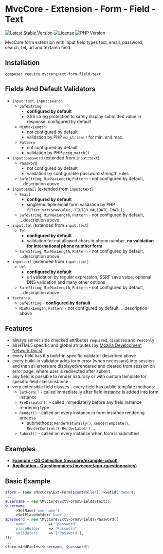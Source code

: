 # MvcCore - Extension - Form - Field - Text

[![Latest Stable Version](https://img.shields.io/badge/Stable-v5.1.14-brightgreen.svg?style=plastic)](https://github.com/mvccore/ext-form-field-text/releases)
[![License](https://img.shields.io/badge/License-BSD%203-brightgreen.svg?style=plastic)](https://mvccore.github.io/docs/mvccore/5.0.0/LICENSE.md)
![PHP Version](https://img.shields.io/badge/PHP->=5.4-brightgreen.svg?style=plastic)

MvcCore form extension with input field types text, email, password, search, tel, url and textarea field.

## Installation
```shell
composer require mvccore/ext-form-field-text
```

## Fields And Default Validators
- `input:text`, `input:search`
	- `SafeString`
		- **configured by default**
		- XSS string protection to safely display submitted value in response, configured by default
	- `MinMaxLength`
		- not configured by default
		- validation by PHP `mb_strlen()` for min. and max.
	- `Pattern`
		- not configured by default
		- validation by PHP `preg_match()`
- `input:password` (extended from `input:text`)
	- `Password`
		- not configured by default
		- validation by configurable password strength rules
	- `SafeString`, `MinMaxLength`, `Pattern` - not configured by default, ...description above
- `input:email` (extended from `input:text`)
	- `Email`
		- **configured by default**
		- single/multiple email form validation by PHP `filter_var($rawValue, FILTER_VALIDATE_EMAIL);`
	- `SafeString`, `MinMaxLength`, `Pattern` - not configured by default, ...description above
- `input:tel` (extended from `input:text`)
	- `Tel`
		- **configured by default**
		- validation for not allowed chars in phone number, **no validation for international phone number form**
	- `SafeString`, `MinMaxLength`, `Pattern` - not configured by default, ...description above
- `input:url` (extended from `input:text`)
	- `Url`
		- **configured by default**
		- url validation by regular expression, SSRF save value, optional DNS validation and many other options
	- `SafeString`, `MinMaxLength`, `Pattern` - not configured by default, ...description above
- `textarea`
	- `SafeString` - **configured by default**
	- `MinMaxLength`, `Pattern` - not configured by default, ...description above

## Features
- always server side checked attributes `required`, `disabled` and `readonly`
- all HTML5 specific and global atributes (by [Mozilla Development Network Docs](https://developer.mozilla.org/en-US/docs/Web/HTML/Reference))
- every field has it's build-in specific validator described above
- every build-in validator adds form error (when necessary) into session
  and than all errors are displayed/rendered and cleared from session on error page, 
  where user is redirected after submit
- any field is possible to render naturally or with custom template for specific field class/instance
- very extensible field classes - every field has public template methods:
	- `SetForm()`		- called immediatelly after field instance is added into form instance
	- `PreDispatch()`	- called immediatelly before any field instance rendering type
	- `Render()`		- called on every instance in form instance rendering process
		- submethods: `RenderNaturally()`, `RenderTemplate()`, `RenderControl()`, `RenderLabel()` ...
	- `Submit()`		- called on every instance when form is submitted

## Examples
- [**Example - CD Collection (mvccore/example-cdcol)**](https://github.com/mvccore/example-cdcol)
- [**Application - Questionnaires (mvccore/app-questionnaires)**](https://github.com/mvccore/app-questionnaires)

## Basic Example

```php
$form = (new \MvcCore\Ext\Form($controller))->SetId('demo');
...
$username = new \MvcCore\Ext\Forms\Fields\Text();
$username
	->SetName('username')
	->SetPlaceHolder('User');
$password = new \MvcCore\Ext\Forms\Fields\Password([
	'name'			=> 'password',
	'placeHolder'	=> 'Password',
	'validators'	=> ['Password'],
]);
...
$form->AddFields($username, $password);

```
